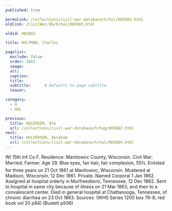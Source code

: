 ```yaml
---
published: true

permalink: /collections/civil-war-database/h/hul/003883.html
oldlink: /CivilWar/db/h/hul/003883.html

oldid: 003883

title: HULTMAN, Charles

pagelist:
  exclude: false
  order: 3883
  image: 
  alt:
  caption:
  title:
  subtitle:      # Defaults to page subtitle
  teaser:

category: 
  - H 
  - HUL

previous:
  title: HUGINSEN, Ole
  url: /collections/civil-war-database/h/hug/003882.html  
next:
  title: HULVERSON, Abraham
  url: /collections/civil-war-database/h/hul/003884.html   
---
```

WI 15th Inf Co F. Residence: Manitowoc County, Wisconsin. Civil War: Married. Farmer. Age 29. Blue eyes, fair hair, fair complexion, 5&#146;5&frac12;&#148;. Enlisted for three years on 21 Oct 1861 at Manitowoc, Wisconsin. Mustered at Madison, Wisconsin, 12 Dec 1861. Private. Named Corporal 1 Jan 1862. Assigned at hospital orderly in Murfreesboro, Tennessee, 12 Dec 1862. Sent to hospital in same city because of illness on 21 Mar 1863, and then to a convalescent center. Died in general hospital at Chattanooga, Tennessee, of chronic diarrhea on 23 Oct 1863. Sources: (WHS Series 1200 box 76-8; red book vol 20 p84) (Buslett p506)